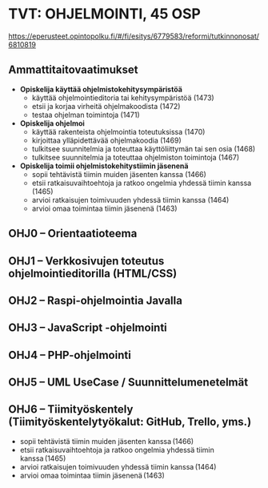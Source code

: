# TVT: OHJELMOINTI, 45 OSP 

https://eperusteet.opintopolku.fi/#/fi/esitys/6779583/reformi/tutkinnonosat/6810819

## Ammattitaitovaatimukset

* __Opiskelija käyttää ohjelmistokehitysympäristöä__
    *  käyttää ohjelmointieditoria tai kehitysympäristöä (1473)
    * etsii ja korjaa virheitä ohjelmakoodista (1472)
    * testaa ohjelman toimintoja (1471)
* __Opiskelija ohjelmoi__
    * käyttää rakenteista ohjelmointia toteutuksissa (1470)
    * kirjoittaa ylläpidettävää ohjelmakoodia (1469)
    * tulkitsee suunnitelmia ja toteuttaa käyttöliittymän tai sen osia (1468)
    * tulkitsee suunnitelmia ja toteuttaa ohjelmiston toimintoja (1467)
* __Opiskelija toimii ohjelmistokehitystiimin jäsenenä__
    * sopii tehtävistä tiimin muiden jäsenten kanssa (1466)
    * etsii ratkaisuvaihtoehtoja ja ratkoo ongelmia yhdessä tiimin kanssa (1465)
    * arvioi ratkaisujen toimivuuden yhdessä tiimin kanssa (1464)
    * arvioi omaa toimintaa tiimin jäsenenä (1463)

## OHJ0 – Orientaatioteema 
## OHJ1 – Verkkosivujen toteutus ohjelmointieditorilla (HTML/CSS)  
## OHJ2 – Raspi-ohjelmointia Javalla 
## OHJ3 – JavaScript -ohjelmointi 
## OHJ4 – PHP-ohjelmointi 
## OHJ5 – UML UseCase / Suunnittelumenetelmät  
## OHJ6 – Tiimityöskentely (Tiimityöskentelytyökalut: GitHub, Trello, yms.)
- sopii tehtävistä tiimin muiden jäsenten kanssa (1466) 
- etsii ratkaisuvaihtoehtoja ja ratkoo ongelmia yhdessä tiimin kanssa (1465) 
- arvioi ratkaisujen toimivuuden yhdessä tiimin kanssa (1464) 
- arvioi omaa toimintaa tiimin jäsenenä (1463) 